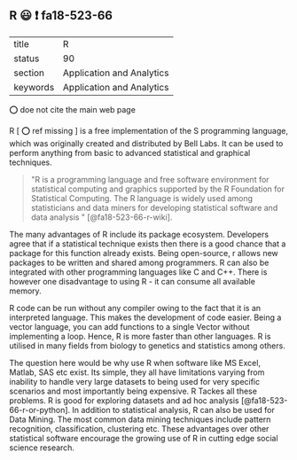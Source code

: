 ## R  :smiley: :exclamation: fa18-523-66

|          |                           |
| -------- | ------------------------- |
| title    | R                         | 
| status   | 90                        |
| section  | Application and Analytics |
| keywords | Application and Analytics |

:o: doe not cite the main web page

R [ :o: ref missing ] is a free implementation of the S programming language, which was
originally created and distributed by Bell Labs. It can be used to
perform anything from basic to advanced statistical and graphical
techniques.

> "R is a programming language and free software environment for
> statistical computing and graphics supported by the R Foundation for
> Statistical Computing. The R language is widely used among
> statisticians and data miners for developing statistical software
> and data analysis " [@fa18-523-66-r-wiki].

The many advantages of R include its package ecosystem. Developers
agree that if a statistical technique exists then there is a good
chance that a package for this function already exists. Being
open-source, r allows new packages to be written and shared among
programmers. R can also be integrated with other programming languages
like C and C++. There is however one disadvantage to using R - it can
consume all available memory.

R code can be run without any compiler owing to the fact that it is an
interpreted language. This makes the development of code easier.
Being a vector language, you can add functions to a single Vector
without implementing a loop. Hence, R is more faster than other
languages. R is utilised in many fields from biology to genetics and
statistics among others.

The question here would be why use R when software like MS Excel,
Matlab, SAS etc exist. Its simple, they all have limitations varying
from inability to handle very large datasets to being used for very
specific scenarios and most importantly being expensive.  R Tackes all
these problems. R is good for exploring datasets and ad hoc analysis
[@fa18-523-66-r-or-python]. In addition to statistical analysis, R can
also be used for Data Mining. The most common data mining techniques
include pattern recognition, classification, clustering etc. These
advantages over other statistical software encourage the growing use
of R in cutting edge social science research.


